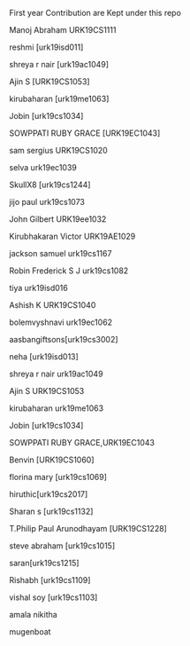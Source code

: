 First year Contribution are Kept under this repo


Manoj Abraham URK19CS1111

reshmi [urk19isd011]

shreya r nair [urk19ac1049]

Ajin S  [URK19CS1053]

kirubaharan [urk19me1063]

Jobin [urk19cs1034]

SOWPPATI RUBY GRACE [URK19EC1043]

sam sergius URK19CS1020

selva urk19ec1039

SkullX8 [urk19cs1244]

jijo paul urk19cs1073

John Gilbert URK19ee1032

Kirubhakaran Victor URK19AE1029

jackson samuel urk19cs1167

Robin Frederick S J urk19cs1082

tiya urk19isd016

Ashish K URK19CS1040

bolemvyshnavi urk19ec1062

aasbangiftsons[urk19cs3002]

neha [urk19isd013]

shreya r nair urk19ac1049

Ajin S URK19CS1053

kirubaharan urk19me1063

Jobin [urk19cs1034]

SOWPPATI RUBY GRACE,URK19EC1043

Benvin [URK19CS1060]

florina mary [urk19cs1069]

hiruthic[urk19cs2017]

Sharan s [urk19cs1132] 

T.Philip Paul Arunodhayam [URK19CS1228]

steve abraham [urk19cs1015]

saran[urk19cs1215]

Rishabh [urk19cs1109]

vishal soy [urk19cs1103]

amala nikitha

mugenboat
